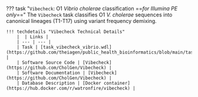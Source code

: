 ??? task "`Vibecheck`: O1 _Vibrio cholerae_ classification ==_for Illumina PE only_=="
    The `Vibecheck` task classifies O1 _V. cholerae_ sequences into canonical lineages (T1-T17) using variant frequency demixing. 

    !!! techdetails "Vibecheck Technical Details"
        |  | Links |
        | --- | --- |
        | Task | [task_vibecheck_vibrio.wdl](https://github.com/theiagen/public_health_bioinformatics/blob/main/tasks/species_typing/vibrio/task_vibecheck_vibrio.wdl) |
        | Software Source Code | [Vibecheck](https://github.com/CholGen/Vibecheck) |
        | Software Documentation | [Vibecheck](https://github.com/CholGen/Vibecheck) |
        | Database Description | [Docker container](https://hub.docker.com/r/watronfire/vibecheck) |